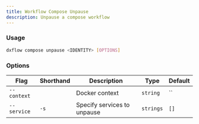 ```yaml
---
title: Workflow Compose Unpause 
description: Unpause a compose workflow
---
```


### Usage

```bash [Terminal]
dxflow compose unpause <IDENTITY> [OPTIONS]
```

### Options

| Flag | Shorthand | Description | Type | Default |
|------|-----------|-------------|------|---------|
| `--context` |  | Docker context | `string` | `` |
| `--service` | `-s` | Specify services to unpause | `strings` | `[]` |

